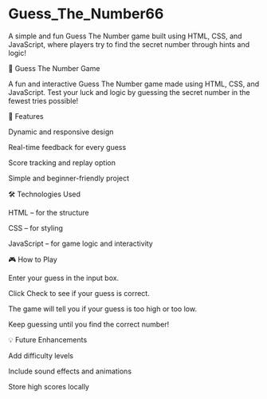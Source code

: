 # Guess_The_Number66
A simple and fun Guess The Number game built using HTML, CSS, and JavaScript, where players try to find the secret number through hints and logic!


🔢 Guess The Number Game

A fun and interactive Guess The Number game made using HTML, CSS, and JavaScript.
Test your luck and logic by guessing the secret number in the fewest tries possible!

🚀 Features

Dynamic and responsive design

Real-time feedback for every guess

Score tracking and replay option

Simple and beginner-friendly project

🛠️ Technologies Used

HTML – for the structure

CSS – for styling

JavaScript – for game logic and interactivity

🎮 How to Play

Enter your guess in the input box.

Click Check to see if your guess is correct.

The game will tell you if your guess is too high or too low.

Keep guessing until you find the correct number!

💡 Future Enhancements

Add difficulty levels

Include sound effects and animations

Store high scores locally
